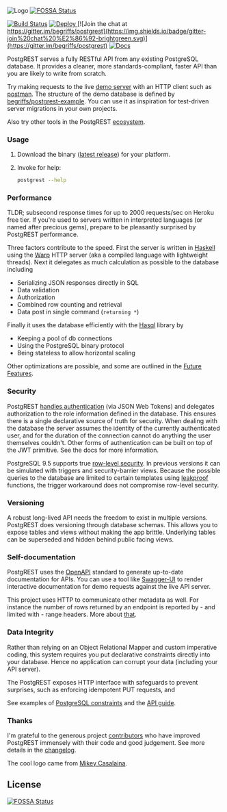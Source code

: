 ![Logo](static/logo.png "Logo")
[![FOSSA Status](https://app.fossa.io/api/projects/git%2Bgithub.com%2Ftedkornish%2Fpostgrest.svg?type=shield)](https://app.fossa.io/projects/git%2Bgithub.com%2Ftedkornish%2Fpostgrest?ref=badge_shield)

[![Build Status](https://circleci.com/gh/begriffs/postgrest.png?style=shield&circle-token=f723c01686abf0364de1e2eaae5aff1f68bd3ff2)](https://circleci.com/gh/begriffs/postgrest/tree/master)
<a href="https://heroku.com/deploy?template=https://github.com/begriffs/postgrest">
  <img src="https://img.shields.io/badge/%E2%86%91_Deploy_to-Heroku-7056bf.svg" alt="Deploy">
</a>
[![Join the chat at https://gitter.im/begriffs/postgrest](https://img.shields.io/badge/gitter-join%20chat%20%E2%86%92-brightgreen.svg)](https://gitter.im/begriffs/postgrest)
[![Docs](https://img.shields.io/badge/docs-latest-brightgreen.svg?style=flat)](http://postgrest.com)

PostgREST serves a fully RESTful API from any existing PostgreSQL
database. It provides a cleaner, more standards-compliant, faster
API than you are likely to write from scratch.

Try making requests to the live [demo
server](https://postgrest.herokuapp.com) with an HTTP client such
as [postman](http://www.getpostman.com/). The structure of the demo
database is defined by
[begriffs/postgrest-example](https://github.com/begriffs/postgrest-example).
You can use it as inspiration for test-driven server migrations in
your own projects.

Also try other tools in the PostgREST
[ecosystem](http://postgrest.com/en/v0.4/intro.html#ecosystem).

### Usage

1. Download the binary ([latest release](https://github.com/begriffs/postgrest/releases/latest))
   for your platform.
2. Invoke for help:

    ```bash
    postgrest --help
    ```

### Performance

TLDR; subsecond response times for up to 2000 requests/sec on Heroku
free tier. If you're used to servers written in interpreted languages
(or named after precious gems), prepare to be pleasantly surprised by
PostgREST performance.

Three factors contribute to the speed. First the server is written
in [Haskell](https://www.haskell.org/) using the
[Warp](http://www.yesodweb.com/blog/2011/03/preliminary-warp-cross-language-benchmarks)
HTTP server (aka a compiled language with lightweight threads).
Next it delegates as much calculation as possible to the database
including

* Serializing JSON responses directly in SQL
* Data validation
* Authorization
* Combined row counting and retrieval
* Data post in single command (`returning *`)

Finally it uses the database efficiently with the
[Hasql](https://nikita-volkov.github.io/hasql-benchmarks/) library
by

* Keeping a pool of db connections
* Using the PostgreSQL binary protocol
* Being stateless to allow horizontal scaling

Other optimizations are possible, and some are outlined in the
[Future Features](#future-features).

### Security

PostgREST [handles
authentication](http://postgrest.com/en/v0.4/auth.html) (via JSON Web
Tokens) and delegates authorization to the role information defined in
the database. This ensures there is a single declarative source of truth
for security.  When dealing with the database the server assumes the
identity of the currently authenticated user, and for the duration of
the connection cannot do anything the user themselves couldn't. Other
forms of authentication can be built on top of the JWT primitive. See
the docs for more information.

PostgreSQL 9.5 supports true [row-level
security](http://www.postgresql.org/docs/9.5/static/ddl-rowsecurity.html).
In previous versions it can be simulated with triggers and
security-barrier views. Because the possible queries to the database
are limited to certain templates using
[leakproof](http://blog.2ndquadrant.com/how-do-postgresql-security_barrier-views-work/)
functions, the trigger workaround does not compromise row-level
security.

### Versioning

A robust long-lived API needs the freedom to exist in multiple
versions. PostgREST does versioning through database schemas. This
allows you to expose tables and views without making the app brittle.
Underlying tables can be superseded and hidden behind public facing
views.

### Self-documentation

PostgREST uses the [OpenAPI](https://openapis.org/) standard to
generate up-to-date documentation for APIs. You can use a tool like
[Swagger-UI](https://github.com/swagger-api/swagger-ui) to render
interactive documentation for demo requests against the live API server.

This project uses HTTP to communicate other metadata as well.  For
instance the number of rows returned by an endpoint is reported by -
and limited with - range headers. More about
[that](http://begriffs.com/posts/2014-03-06-beyond-http-header-links.html).

### Data Integrity

Rather than relying on an Object Relational Mapper and custom
imperative coding, this system requires you put declarative constraints
directly into your database. Hence no application can corrupt your
data (including your API server).

The PostgREST exposes HTTP interface with safeguards to prevent
surprises, such as enforcing idempotent PUT requests, and

See examples of [PostgreSQL
constraints](http://www.tutorialspoint.com/postgresql/postgresql_constraints.htm)
and the [API guide](http://postgrest.com/en/v0.4/api.html).

### Thanks

I'm grateful to the generous project
[contributors](https://github.com/begriffs/postgrest/graphs/contributors)
who have improved PostgREST immensely with their code and good
judgement.  See more details in the
[changelog](https://github.com/begriffs/postgrest/blob/master/CHANGELOG.md).

The cool logo came from [Mikey Casalaina](https://github.com/casalaina).


## License
[![FOSSA Status](https://app.fossa.io/api/projects/git%2Bgithub.com%2Ftedkornish%2Fpostgrest.svg?type=large)](https://app.fossa.io/projects/git%2Bgithub.com%2Ftedkornish%2Fpostgrest?ref=badge_large)